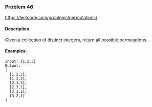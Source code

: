 ### Problem 46
https://leetcode.com/problems/permutations/

#### Description
Given a collection of distinct integers, return all possible permutations.

#### Examples:
```
Input: [1,2,3]
Output:
[
  [1,2,3],
  [1,3,2],
  [2,1,3],
  [2,3,1],
  [3,1,2],
  [3,2,1]
]
```